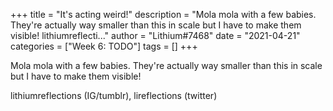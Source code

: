 +++
title = "It's acting weird!"
description = "Mola mola with a few babies. They're actually way smaller than this in scale but I have to make them visible!   lithiumreflecti..."
author = "Lithium#7468"
date = "2021-04-21"
categories = ["Week 6: TODO"]
tags = []
+++

Mola mola with a few babies. They're actually way smaller than this in scale but I have to make them visible! 

lithiumreflections (IG/tumblr), lireflections (twitter)
